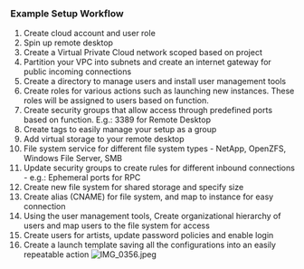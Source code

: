 ### Example Setup Workflow
1. Create cloud account and user role
2. Spin up remote desktop
3. Create a Virtual Private Cloud network scoped based on project
4. Partition your VPC into subnets and create an internet gateway for public incoming connections
5. Create a directory to manage users and install user management tools
6. Create roles for various actions such as launching new instances. These roles will be assigned to users based on function.
7. Create security groups that allow access through predefined ports based on function. E.g.: 3389 for Remote Desktop
8. Create tags to easily manage your setup as a group
9. Add virtual storage to your remote desktop
10. File system service for different file system types - NetApp, OpenZFS, Windows File Server, SMB
11. Update security groups to create rules for different inbound connections - e.g.: Ephemeral ports for RPC
12. Create new file system for shared storage and specify size
13. Create alias (CNAME) for file system, and map to instance for easy connection
14. Using the user management tools, Create organizational hierarchy of users and map users to the file system for access
15. Create users for artists, update password policies and enable login
16. Create a launch template saving all the configurations into an easily repeatable action
![IMG_0356.jpeg](/Studio-in-the-Cloud/IMG_0356.jpeg)
